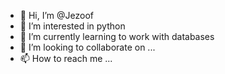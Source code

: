 - 👋 Hi, I’m @Jezoof
- 👀 I’m interested in python
- 🌱 I’m currently learning to work with databases
- 💞️ I’m looking to collaborate on ...
- 📫 How to reach me ...

<!---
Jezoof/Jezoof is a ✨ special ✨ repository because its `README.md` (this file) appears on your GitHub profile.
You can click the Preview link to take a look at your changes.
--->
